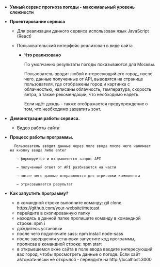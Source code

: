 - **Умный сервис прогноза погоды - максимальный уровень сложности**
- **Проектирование сервиса**
    - Для реализации данного сервиса использован язык JavaScript (React)
    - Пользовательский интерфейс реализован в виде сайта

        - **Что реализовано**
      
            По умолчанию результаты погоды показываются для Москвы.

            Пользователь вводит любой интересующий его город, после чего, данные полученные от API, выводятся на странице пользователя, где отображены город и картинка с облачностью, написаны облачность, температура, скорость ветра, а также рекомендации, что необходимо надеть.

            Если идёт дождь - также отображается предупреждение о том, что необходимо захватить зонт.

- **Демонстрация работы сервиса.**
    - Видео работы сайта: 


- **Процесс работы программы.**

        Пользователь вводит данные через поле ввода после чего нажимает на кнопку ввода либо enter

         → формируется и отправляется запрос API

         → полученный ответ от API разбивается на части

         → после чего данные отправляются для отрисовки компонента

         → отрисовывается результат

- **Как запустить программу?**
    - в командной строке выполните команду: git clone https://github.com/your-website/metcast
    - перейдите в скопированную папку
    - находясь в данной папке пропишите команду в командной строке: npm i
    - дождитесь установки
    - после чего подключите sass: npm install node-sass
    - после завершения установки запустите код программы, прописав в командной строке: npm start
    - в открывшемся окне сайта в поле ввода вводите интересующий вас город, чтобы просмотреть данные о погоде. Если сайт автоматически не открылся - перейдите на http://localhost:3000